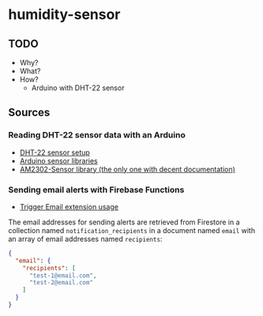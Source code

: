 # humidity-sensor

## TODO

* Why?
* What?
* How?
  * Arduino with DHT-22 sensor

## Sources

### Reading DHT-22 sensor data with an Arduino

* [DHT-22 sensor setup](https://www.instructables.com/How-to-use-DHT-22-sensor-Arduino-Tutorial/)
* [Arduino sensor libraries](https://www.arduino.cc/reference/en/libraries/category/sensors/)
* [AM2302-Sensor library (the only one with decent documentation)](https://github.com/hasenradball/AM2302-Sensor)

### Sending email alerts with Firebase Functions

* [Trigger Email extension usage](https://invertase.io/blog/send-email-extension)

The email addresses for sending alerts are retrieved from Firestore in a collection named `notification_recipients` in
a document named `email` with an array of email addresses named `recipients`:

```json
{
  "email": {
    "recipients": [
      "test-1@email.com",
      "test-2@email.com"
    ]
  }
}
```
